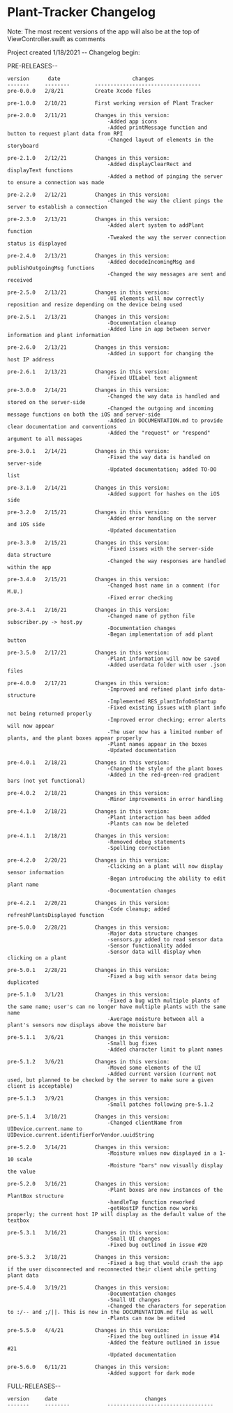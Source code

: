 # Plant-Tracker Changelog

Note: The most recent versions of the app will also be at the top of ViewController.swift as comments

Project created 1/18/2021 -- Changelog begin:

PRE-RELEASES--

	version		 date						changes
	-------		--------		----------------------------------
	pre-0.0.0	2/8/21			Create Xcode files
	
	pre-1.0.0	2/10/21			First working version of Plant Tracker
	
	pre-2.0.0	2/11/21			Changes in this version:
									-Added app icons
									-Added printMessage function and button to request plant data from RPI
									-Changed layout of elements in the storyboard
									
	pre-2.1.0	2/12/21			Changes in this version:
									-Added displayClearRect and displayText functions
									-Added a method of pinging the server to ensure a connection was made
									
	pre-2.2.0	2/12/21			Changes in this version:
									-Changed the way the client pings the server to establish a connection
									
	pre-2.3.0	2/13/21			Changes in this version:
									-Added alert system to addPlant function
									-Tweaked the way the server connection status is displayed
									
	pre-2.4.0	2/13/21			Changes in this version:
									-Added decodeIncomingMsg and publishOutgoingMsg functions
									-Changed the way messages are sent and received
									
	pre-2.5.0	2/13/21			Changes in this version:
									-UI elements will now correctly reposition and resize depending on the device being used
									
	pre-2.5.1	2/13/21			Changes in this version:
									-Documentation cleanup
									-Added line in app between server information and plant information
									
	pre-2.6.0	2/13/21			Changes in this version:
									-Added in support for changing the host IP address
									
	pre-2.6.1	2/13/21			Changes in this version:
									-Fixed UILabel text alignment
									
	pre-3.0.0	2/14/21			Changes in this version:
									-Changed the way data is handled and stored on the server-side
									-Changed the outgoing and incoming message functions on both the iOS and server-side
									-Added in DOCUMENTATION.md to provide clear documentation and conventions
									-Added the "request" or "respond" argument to all messages
									
	pre-3.0.1	2/14/21			Changes in this version:
									-Fixed the way data is handled on server-side
									-Updated documentation; added TO-DO list
									
	pre-3.1.0	2/14/21			Changes in this version:
									-Added support for hashes on the iOS side
									
	pre-3.2.0	2/15/21			Changes in this version:
									-Added error handling on the server and iOS side
									-Updated documentation
									
	pre-3.3.0	2/15/21			Changes in this version:
									-Fixed issues with the server-side data structure
									-Changed the way responses are handled within the app
									
	pre-3.4.0	2/15/21			Changes in this version:
									-Changed host name in a comment (for M.U.)
									-Fixed error checking
									
	pre-3.4.1	2/16/21			Changes in this version:
									-Changed name of python file subscriber.py -> host.py
									-Documentation changes
									-Began implementation of add plant button
									
	pre-3.5.0	2/17/21			Changes in this version:
									-Plant information will now be saved
									-Added userdata folder with user .json files
									
	pre-4.0.0	2/17/21			Changes in this version:
									-Improved and refined plant info data-structure
									-Implemented RES_plantInfoOnStartup
									-Fixed existing issues with plant info not being returned properly
									-Improved error checking; error alerts will now appear
									-The user now has a limited number of plants, and the plant boxes appear properly
									-Plant names appear in the boxes
									-Updated documentation
									
	pre-4.0.1	2/18/21			Changes in this version:
									-Changed the style of the plant boxes
									-Added in the red-green-red gradient bars (not yet functional)
									
	pre-4.0.2	2/18/21			Changes in this version:
									-Minor improvements in error handling
									
	pre-4.1.0	2/18/21			Changes in this version:
									-Plant interaction has been added
									-Plants can now be deleted
									
	pre-4.1.1	2/18/21			Changes in this version:
									-Removed debug statements
									-Spelling correction
									
	pre-4.2.0	2/20/21			Changes in this version:
									-Clicking on a plant will now display sensor information
									-Began introducing the ability to edit plant name
									-Documentation changes
									
	pre-4.2.1	2/20/21			Changes in this version:
									-Code cleanup; added refreshPlantsDisplayed function
									
	pre-5.0.0	2/28/21			Changes in this version:
									-Major data structure changes
									-sensors.py added to read sensor data
									-Sensor functionality added
									-Sensor data will display when clicking on a plant

	pre-5.0.1	2/28/21			Changes in this version:
									-Fixed a bug with sensor data being duplicated
									
	pre-5.1.0	3/1/21			Changes in this version:
									-Fixed a bug with multiple plants of the same name; user's can no longer have multiple plants with the same name
									-Average moisture between all a plant's sensors now displays above the moisture bar
									
	pre-5.1.1	3/6/21			Changes in this version:
									-Small bug fixes
									-Added character limit to plant names
									
	pre-5.1.2	3/6/21			Changes in this version:
									-Moved some elements of the UI
									-Added current version (current not used, but planned to be checked by the server to make sure a given client is acceptable)
									
	pre-5.1.3	3/9/21			Changes in this version:
									-Small patches following pre-5.1.2
									
	pre-5.1.4	3/10/21			Changes in this version:
									-Changed clientName from UIDevice.current.name to UIDevice.current.identifierForVendor.uuidString
									
	pre-5.2.0	3/14/21			Changes in this version:
									-Moisture values now displayed in a 1-10 scale
									-Moisture "bars" now visually display the value
									
	pre-5.2.0	3/16/21			Changes in this version:
									-Plant boxes are now instances of the PlantBox structure
									-handleTap function reworked
									-getHostIP function now works properly; the current host IP will display as the default value of the textbox
									
	pre-5.3.1	3/16/21			Changes in this version:
									-Small UI changes
									-Fixed bug outlined in issue #20
									
	pre-5.3.2	3/18/21			Changes in this version:
									-Fixed a bug that would crash the app if the user disconnected and reconnected their client while getting plant data
									
	pre-5.4.0	3/19/21			Changes in this version:
									-Documentation changes
									-Small UI changes
									-Changed the characters for seperation to :/-- and ;/||. This is now in the DOCUMENTATION.md file as well
									-Plants can now be edited
									
	pre-5.5.0	4/4/21			Changes in this version:
									-Fixed the bug outlined in issue #14
									-Added the feature outlined in issue #21
									-Updated documentation

	pre-5.6.0	6/11/21			Changes in this version:
									-Added support for dark mode
											

FULL-RELEASES--

	version		date							changes
	-------		--------			----------------------------------
	
